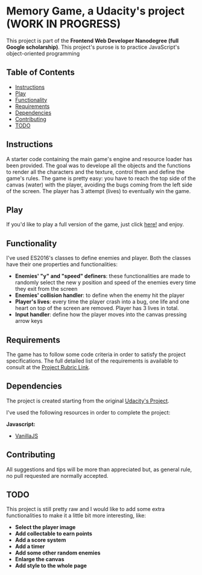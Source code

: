 # Memory Game, a Udacity's project (WORK IN PROGRESS)

This project is part of the __Frontend Web Developer Nanodegree (full Google scholarship)__. This project's purose is to practice JavaScript's object-oriented programming

## Table of Contents

* [Instructions](#instructions)
* [Play](#play)
* [Functionality](#play)
* [Requirements](#functionality)
* [Dependencies](#dependencies)
* [Contributing](#contributing)
* [TODO](#TODO)

## Instructions

A starter code containing the main game's engine and resource loader has been provided. The goal was to develope all the objects and the functions to render all the characters and the texture, control them and define the game's rules. The game is pretty easy: you have to reach the top side of the canvas (water) with the player, avoiding the bugs coming from the left side of the screen. The player has 3 attempt (lives) to eventually
win the game.

## Play

If you'd like to play a full version of the game, just click [here!](https://ivanteso.github.io/arcade-game/) and enjoy.

## Functionality

I've used ES2016's classes to define enemies and player. Both the classes have their one properties and functionalities:

- __Enemies' "y" and "speed" definers__: these functionalities are made to randomly select the new y position and speed of the enemies every time they exit from the screen
- __Enemies' collision handler__: to define when the enemy hit the player
- __Player's lives__: every time the player crash into a bug, one life and one heart on top of the screen are removed. Player has 3 lives in total.
- __Input handler__: define how the player moves into the canvas pressing arrow keys

## Requirements

The game has to follow some code criteria in order to satisfy the project specifications. The full detailed list of the requirements is available to consult at the [Project Rubric Link](https://review.udacity.com/#!/rubrics/15/view).

## Dependencies

The project is created starting from the original [Udacity's Project](https://github.com/udacity/frontend-nanodegree-arcade-game).

I've used the following resources in order to complete the project:

__Javascript:__
- [VanillaJS](http://vanilla-js.com/)

## Contributing

All suggestions and tips will be more than appreciated but, as general rule, no pull requested are normally accepted.

## TODO

This project is still pretty raw and I would like to add some extra functionalities to make it a little bit more interesting, like:

- __Select the player image__
- __Add collectable to earn points__
- __Add a score system__
- __Add a timer__
- __Add some other random enemies__
- __Enlarge the canvas__
- __Add style to the whole page__

